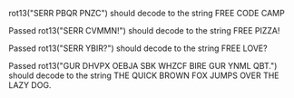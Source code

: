 rot13("SERR PBQR PNZC") should decode to the string FREE CODE CAMP

Passed
rot13("SERR CVMMN!") should decode to the string FREE PIZZA!

Passed
rot13("SERR YBIR?") should decode to the string FREE LOVE?

Passed
rot13("GUR DHVPX OEBJA SBK WHZCF BIRE GUR YNML QBT.") should decode to the string THE QUICK BROWN FOX JUMPS OVER THE LAZY DOG.
